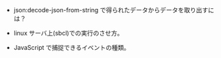* json:decode-json-from-string で得られたデータからデータを取り出すには？

* linux サーバ上(sbcl)での実行のさせ方。

* JavaScript で捕捉できるイベントの種類。

